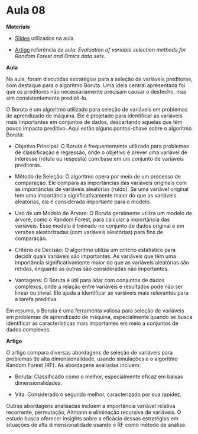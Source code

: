 # Aula 08

**Materiais**

* [Slides](https://edisciplinas.usp.br/pluginfile.php/8011524/mod_resource/content/1/Aula%2011_2023.pdf) utilizados na aula.

* [Artigo](https://pubmed.ncbi.nlm.nih.gov/29045534/) referência da aula: *Evaluation of variable selection methods for Random Forest and Omics data sets*.

**Aula**

Na aula, foram discutidas estratégias para a seleção de variáveis preditoras, com destaque para o algoritmo Boruta. Uma ideia central apresentada foi que os preditores não necessariamente precisam causar o desfecho, mas sim consistentemente predizê-lo.

O Boruta é um algoritmo utilizado para seleção de variáveis em problemas de aprendizado de máquina. Ele é projetado para identificar as variáveis mais importantes em conjuntos de dados, descartando aquelas que têm pouco impacto preditivo. Aqui estão alguns pontos-chave sobre o algoritmo Boruta:

* Objetivo Principal: O Boruta é frequentemente utilizado para problemas de classificação e regressão, onde o objetivo é prever uma variável de interesse (rótulo ou resposta) com base em um conjunto de variáveis preditoras.

* Método de Seleção: O algoritmo opera por meio de um processo de comparação. Ele compara as importâncias das variáveis originais com as importâncias de variáveis aleatórias (ruído). Se uma variável original tem uma importância significativamente maior do que as variáveis aleatórias, ela é considerada importante para o modelo.

* Uso de um Modelo de Árvore: O Boruta geralmente utiliza um modelo de árvore, como o Random Forest, para calcular a importância das variáveis. Esse modelo é treinado no conjunto de dados original e em versões aleatorizadas (com variáveis aleatórias) para fins de comparação.

* Critério de Decisão: O algoritmo utiliza um critério estatístico para decidir quais variáveis são importantes. As variáveis que têm uma importância significativamente maior do que as variáveis aleatórias são retidas, enquanto as outras são consideradas não importantes.

* Vantagens: O Boruta é útil para lidar com conjuntos de dados complexos, onde a relação entre variáveis e resultados pode não ser linear ou trivial. Ele ajuda a identificar as variáveis mais relevantes para a tarefa preditiva.

Em resumo, o Boruta é uma ferramenta valiosa para seleção de variáveis em problemas de aprendizado de máquina, especialmente quando se busca identificar as características mais importantes em meio a conjuntos de dados complexos.

**Artigo**

O artigo compara diversas abordagens de seleção de variáveis para problemas de alta dimensionalidade, usando simulações e o algoritmo Random Forest (RF). As abordagens avaliadas incluem:

* Boruta: Classificado como o melhor, especialmente eficaz em baixas dimensionalidades.

* Vita: Considerado o segundo melhor, caracterizado por sua rapidez.

Outras abordagens analisadas incluem a importância variável relativa recorrente, permutação, Altmann e eliminação recursiva de variáveis. O estudo busca oferecer insights sobre a eficácia dessas estratégias em situações de alta dimensionalidade usando o RF como método de análise.


